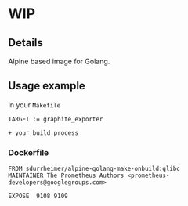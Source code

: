 
# WIP

## Details

Alpine based image for Golang.

## Usage example

In your `Makefile`
```
TARGET := graphite_exporter

+ your build process
```

### Dockerfile
```
FROM sdurrheimer/alpine-golang-make-onbuild:glibc
MAINTAINER The Prometheus Authors <prometheus-developers@googlegroups.com>

EXPOSE  9108 9109
```
